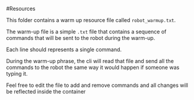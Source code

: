 #Resources

This folder contains a warm up resource file called `robot_warmup.txt`.

The warm-up file is a simple `.txt` file that contains a sequence of commands that will be
sent to the robot during the warm-up.

Each line should represents a single command.

During the warm-up phrase, the cli will read that file and send all the commands to the robot
the same way it would happen if someone was typing it.

Feel free to edit the file to add and remove commands and all changes will be reflected inside the container
 
